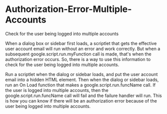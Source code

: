 # Authorization-Error-Multiple-Accounts
Check for the user being logged into multiple accounts

When a dialog box or sidebar first loads, a scriptlet that gets the effective user account email will run without an error and work correctly.  But when a subsequent google.script.run.myFunction call is made, that's when the authorization error occurs.  So, there is a way to use this information to check for the user being logged into multiple accounts.

Run a scriptlet when the dialog or sidebar loads, and put the user account email into a hidden HTML element.  Then when the dialog or sidebar loads, run an On Load function that makes a google.script.run.funcName call.  If the user is logged into multiple accounts, then the google.script.run.funcName call will fail and the failure handler will run.  This is how you can know if there will be an authorization error because of the user being logged into multiple accounts.

